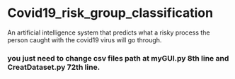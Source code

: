 # Covid19_risk_group_classification
An artificial intelligence system that predicts what a risky process the person caught with the covid19 virus will go through.
### you just need to change csv files path at myGUI.py 8th line and CreatDataset.py 72th line.
